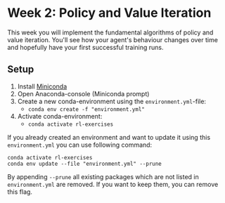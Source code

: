 # Week 2: Policy and Value Iteration
This week you will implement the fundamental algorithms of policy and value iteration. You'll see how your agent's behaviour changes over time and hopefully have your first successful training runs.

## Setup

1. Install [Miniconda](https://docs.conda.io/en/latest/miniconda.html)
2. Open Anaconda-console (Miniconda prompt)
3. Create a new conda-environment using the `environment.yml`-file:
   * ``conda env create -f "environment.yml"``
4. Activate conda-environment:
   * ``conda activate rl-exercises``

If you already created an environment and want to update it using this `environment.yml` you can use following command:
````shell
conda activate rl-exercises
conda env update --file "environment.yml" --prune
````

By appending ``--prune`` all existing packages which are not listed in `environment.yml` are removed. 
If you want to keep them, you can remove this flag.